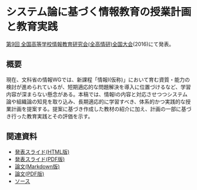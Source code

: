 # システム論に基づく情報教育の授業計画と教育実践
[第9回 全国高等学校情報教育研究会(全高情研)全国大会](http://www.zenkojoken.jp/09kanagawa)(2016)にて発表。

## 概要
現在、文科省の情報WGでは、新課程「情報I(仮称)」において育む資質・能力の検討が進められているが、短期適応的な問題解決を導入に位置づけるなど、学習内容が深まらない懸念がある。本稿では、情報Iの内容と対応させつつシステム論や組織論の知見を取り込み、長期適応的に学習すべき、体系的かつ実践的な授業計画を提案する。提案に基づき作成した教材の紹介に加え、計画の一部に基づき行った教育実践とその評価を示す。

## 関連資料
- [発表スライド(HTML版)](http://saireya.github.io/thesis/2016zen-system/slide.tex.xml)
- [発表スライド(PDF版)](https://www.slideshare.net/saireya/ss-64816787)
- [論文(Markdown版)](thesis.md)
- [論文(PDF版)](https://www.scribd.com/doc/319242230)
- [ソース](https://github.com/saireya/thesis/tree/gh-pages/2016zen-system)
